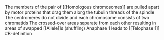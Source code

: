 The members of the pair of [[Homologous chromosomes]] are pulled apart by motor proteins that drag them along the tubulin threads of the spindle 
The centromeres do not divide and each chromosome consists of two chromatids
The crossed-over areas separate from each other resulting in areas of swapped [[Allele]]s (shuffling)
Anaphase 1 leads to [[Telophase 1]]
#B-definition 